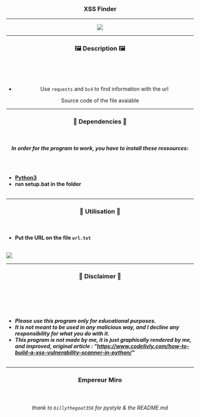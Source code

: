 ### <p align="center"> XSS Finder </p>
  
-----
<p align="center"><img src="https://i.pinimg.com/originals/58/27/59/582759a8d20ed86187472226e390cc2f.gif"></p>

-----

### <p align="center">🖼️ Description 🖼️</p><br>

<center> 
  
<br>

* Use `requests` and `bs4` to find information with the url  

Source code of the file avaiable<br>

</center>

-----

### <p align="center">📁 Dependencies 📁</p><br>

<p align="center"><strong><i>In order for the program to work, you have to install these ressources:</i></strong</p>

<br><br>
* <a href="https://www.python.org/ftp/python/3.9.13/python-3.9.13-amd64.exe">Python3</a>
* run setup.bat in the folder
<br><br>

-----

### <p align="center">🔌 Utilisation 🔌</p><br>
  
* Put the URL on the file `url.txt`
  <br><br>
 <img src="https://i.imgur.com/Tfjy3yA.png">
<br>
  
-----

### <p align="center">📌 Disclaimer 📌</p><br>

<br><br>
* ***Please use this program only for educational purposes.***
* ***It is not meant to be used in any malicious way, and I decline any responsibility for what you do with it.***
* ***This program is not made by me, it is just graphically rendered by me, and improved, original article : "https://www.codelivly.com/how-to-build-a-xss-vulnerability-scanner-in-python/"***
<br><br>

-----

  ### <p align="center">Empereur Miro</p> <br>

  ###### <p align="center">thank to `billythegoat356` for pystyle & the README.md</p>
